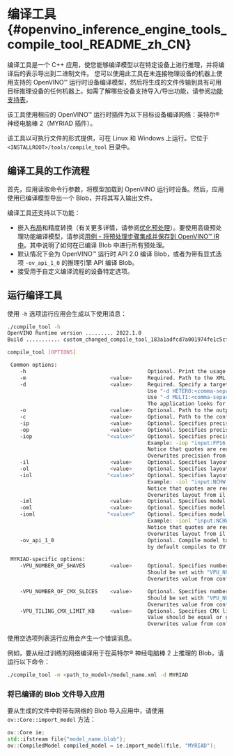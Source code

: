 # 编译工具{#openvino_inference_engine_tools_compile_tool_README_zh_CN}

编译工具是一个 C++ 应用，使您能够编译模型以在特定设备上进行推理，并将编译后的表示导出到二进制文件。
您可以使用此工具在未连接物理设备的机器上使用支持的 OpenVINO™ 运行时设备编译模型，然后将生成的文件传输到具有可用目标推理设备的任何机器上。如需了解哪些设备支持导入/导出功能，请参阅[功能支持表](../../docs/OV_Runtime_UG/supported_plugins/Device_Plugins_zh_CN.md)。

该工具使用相应的 OpenVINO™ 运行时插件为以下目标设备编译网络：英特尔® 神经电脑棒 2（MYRIAD 插件）。

该工具以可执行文件的形式提供，可在 Linux 和 Windows 上运行。它位于 `<INSTALLROOT>/tools/compile_tool` 目录中。

## 编译工具的工作流程

首先，应用读取命令行参数，将模型加载到 OpenVINO 运行时设备。然后，应用使用已编译模型导出一个 Blob，并将其写入输出文件。

编译工具还支持以下功能：
- 嵌入[布局](../../docs/OV_Runtime_UG/layout_overview.md)和精度转换（有关更多详情，请参阅[优化预处理](../../docs/OV_Runtime_UG/preprocessing_overview.md)）。要使用高级预处理功能编译模型，请参阅[用例 - 将预处理步骤集成并保存到 OpenVINO™ IR 中](../../docs/OV_Runtime_UG/preprocessing_usecase_save.md)。其中说明了如何在已编译 Blob 中进行所有预处理。
- 默认情况下会为 OpenVINO™ 运行时 API 2.0 编译 Blob，或者为带有显式选项 `-ov_api_1_0` 的推理引擎 API 编译 Blob。
- 接受用于自定义编译流程的设备特定选项。

## 运行编译工具

使用 `-h` 选项运行应用会生成以下使用消息：

```sh
./compile_tool -h
OpenVINO Runtime version ......... 2022.1.0
Build ........... custom_changed_compile_tool_183a1adfcd7a001974fe1c5cfa21ec859b70ca2c

compile_tool [OPTIONS]

 Common options:
    -h                                       Optional. Print the usage message.
    -m                           <value>     Required. Path to the XML model.
    -d                           <value>     Required. Specify a target device for which executable network will be compiled.
                                             Use "-d HETERO:<comma-separated_devices_list>" format to specify HETERO plugin.
                                             Use "-d MULTI:<comma-separated_devices_list>" format to specify MULTI plugin.
                                             The application looks for a suitable plugin for the specified device.
    -o                           <value>     Optional. Path to the output file. Default value: "<model_xml_file>.blob".
    -c                           <value>     Optional. Path to the configuration file.
    -ip                          <value>     Optional. Specifies precision for all input layers of the network.
    -op                          <value>     Optional. Specifies precision for all output layers of the network.
    -iop                        "<value>"    Optional. Specifies precision for input and output layers by name.
                                             Example: -iop "input:FP16, output:FP16".
                                             Notice that quotes are required.
                                             Overwrites precision from ip and op options for specified layers.
    -il                          <value>     Optional. Specifies layout for all input layers of the network.
    -ol                          <value>     Optional. Specifies layout for all output layers of the network.
    -iol                        "<value>"    Optional. Specifies layout for input and output layers by name.
                                             Example: -iol "input:NCHW, output:NHWC".
                                             Notice that quotes are required.
                                             Overwrites layout from il and ol options for specified layers.
    -iml                         <value>     Optional. Specifies model layout for all input layers of the network.
    -oml                         <value>     Optional. Specifies model layout for all output layers of the network.
    -ioml                       "<value>"    Optional. Specifies model layout for input and output tensors by name.
                                             Example: -ionl "input:NCHW, output:NHWC".
                                             Notice that quotes are required.
                                             Overwrites layout from il and ol options for specified layers.
    -ov_api_1_0                              Optional. Compile model to legacy format for usage in Inference Engine API,
                                             by default compiles to OV 2.0 API

 MYRIAD-specific options:
    -VPU_NUMBER_OF_SHAVES        <value>     Optional. Specifies number of shaves.
                                             Should be set with "VPU_NUMBER_OF_CMX_SLICES".
                                             Overwrites value from config.

    -VPU_NUMBER_OF_CMX_SLICES    <value>     Optional. Specifies number of CMX slices.
                                             Should be set with "VPU_NUMBER_OF_SHAVES".
                                             Overwrites value from config.
    -VPU_TILING_CMX_LIMIT_KB     <value>     Optional. Specifies CMX limit for data tiling.
                                             Value should be equal or greater than -1.
                                             Overwrites value from config.
```

使用空选项列表运行应用会产生一个错误消息。

例如，要从经过训练的网络编译用于在英特尔® 神经电脑棒 2 上推理的 Blob，请运行以下命令：

```sh
./compile_tool -m <path_to_model>/model_name.xml -d MYRIAD
```

### 将已编译的 Blob 文件导入应用

要从生成的文件中将带有网络的 Blob 导入应用中，请使用
`ov::Core::import_model` 方法：

```cpp
ov::Core ie;
std::ifstream file{"model_name.blob"};
ov::CompiledModel compiled_model = ie.import_model(file, "MYRIAD");
```
